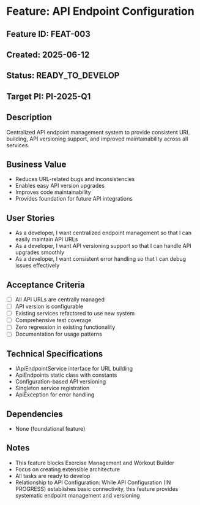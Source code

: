 # Feature: API Endpoint Configuration

## Feature ID: FEAT-003
## Created: 2025-06-12
## Status: READY_TO_DEVELOP
## Target PI: PI-2025-Q1

## Description
Centralized API endpoint management system to provide consistent URL building, API versioning support, and improved maintainability across all services.

## Business Value
- Reduces URL-related bugs and inconsistencies
- Enables easy API version upgrades
- Improves code maintainability
- Provides foundation for future API integrations

## User Stories
- As a developer, I want centralized endpoint management so that I can easily maintain API URLs
- As a developer, I want API versioning support so that I can handle API upgrades smoothly
- As a developer, I want consistent error handling so that I can debug issues effectively

## Acceptance Criteria
- [ ] All API URLs are centrally managed
- [ ] API version is configurable
- [ ] Existing services refactored to use new system
- [ ] Comprehensive test coverage
- [ ] Zero regression in existing functionality
- [ ] Documentation for usage patterns

## Technical Specifications
- IApiEndpointService interface for URL building
- ApiEndpoints static class with constants
- Configuration-based API versioning
- Singleton service registration
- ApiException for error handling

## Dependencies
- None (foundational feature)

## Notes
- This feature blocks Exercise Management and Workout Builder
- Focus on creating extensible architecture
- All tasks are ready to develop
- Relationship to API Configuration: While API Configuration (IN PROGRESS) establishes basic connectivity, this feature provides systematic endpoint management and versioning